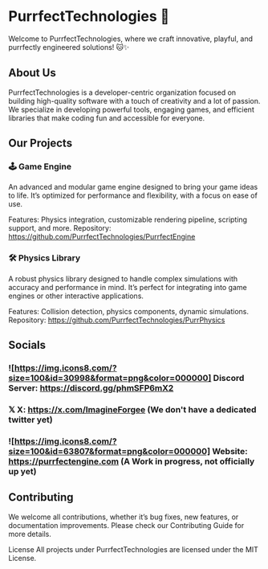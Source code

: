 # PurrfectTechnologies 🐾
Welcome to PurrfectTechnologies, where we craft innovative, playful, and purrfectly engineered solutions! 🐱✨

## About Us
PurrfectTechnologies is a developer-centric organization focused on building high-quality software with a touch of creativity and a lot of passion. We specialize in developing powerful tools, engaging games, and efficient libraries that make coding fun and accessible for everyone.

## Our Projects
### 🕹️ Game Engine
An advanced and modular game engine designed to bring your game ideas to life. It’s optimized for performance and flexibility, with a focus on ease of use.

Features: Physics integration, customizable rendering pipeline, scripting support, and more.
Repository: https://github.com/PurrfectTechnologies/PurrfectEngine
### 🛠️ Physics Library
A robust physics library designed to handle complex simulations with accuracy and performance in mind. It’s perfect for integrating into game engines or other interactive applications.

Features: Collision detection, physics components, dynamic simulations.
Repository: https://github.com/PurrfectTechnologies/PurrPhysics
## Socials
### ![https://img.icons8.com/?size=100&id=30998&format=png&color=000000] Discord Server: https://discord.gg/phmSFP6mX2
### 𝕏 X: https://x.com/ImagineForgee (We don't have a dedicated twitter yet)
### ![https://img.icons8.com/?size=100&id=63807&format=png&color=000000] Website: https://purrfectengine.com (A Work in progress, not officially up yet)
## Contributing
We welcome all contributions, whether it’s bug fixes, new features, or documentation improvements. Please check our Contributing Guide for more details.

License
All projects under PurrfectTechnologies are licensed under the MIT License.
